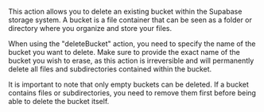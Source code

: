 This action allows you to delete an existing bucket within the Supabase storage system. A bucket is a file container that can be seen as a folder or directory where you organize and store your files.

When using the "deleteBucket" action, you need to specify the name of the bucket you want to delete. Make sure to provide the exact name of the bucket you wish to erase, as this action is irreversible and will permanently delete all files and subdirectories contained within the bucket.

It is important to note that only empty buckets can be deleted. If a bucket contains files or subdirectories, you need to remove them first before being able to delete the bucket itself.
